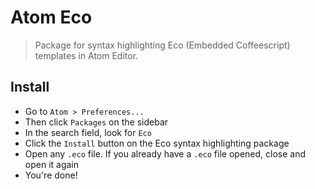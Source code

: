 # Atom Eco

> Package for syntax highlighting Eco (Embedded Coffeescript) templates in Atom Editor.

## Install

- Go to `Atom > Preferences...`
- Then click `Packages` on the sidebar
- In the search field, look for `Eco`
- Click the `Install` button on the Eco syntax highlighting package
- Open any `.eco` file. If you already have a `.eco` file opened, close and open it again
- You're done!
